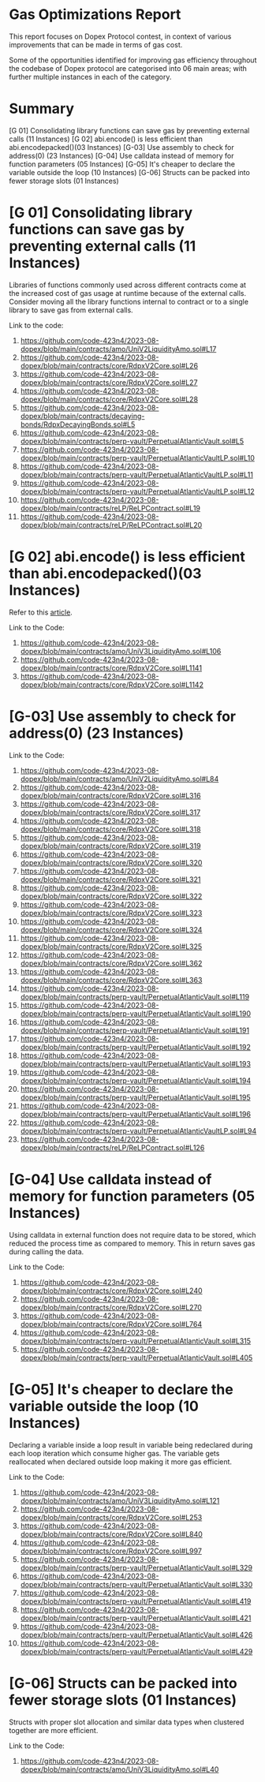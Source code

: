 # Gas Optimizations Report

This report focuses on Dopex Protocol contest, in context of various improvements that can be made in terms of gas cost.

Some of the opportunities identified for improving gas efficiency throughout the codebase of Dopex protocol are categorised into 06 main areas; with further multiple instances in each of the category.

# Summary
[G 01] Consolidating library functions can save gas by preventing external calls (11 Instances)
[G 02] abi.encode() is less efficient than abi.encodepacked()(03 Instances)
[G-03] Use assembly to check for address(0) (23 Instances)
[G-04] Use calldata instead of memory for function parameters (05 Instances)
[G-05] It's cheaper to declare the variable outside the loop (10 Instances)
[G-06] Structs can be packed into fewer storage slots (01 Instances)


# [G 01] Consolidating library functions can save gas by preventing external calls (11 Instances)
Libraries of functions commonly used across different contracts come at the increased cost of gas usage at runtime because of the external calls.
Consider moving all the library functions internal to contract or to a single library to save gas from external calls.

Link to the code:
1.	https://github.com/code-423n4/2023-08-dopex/blob/main/contracts/amo/UniV2LiquidityAmo.sol#L17
2.	https://github.com/code-423n4/2023-08-dopex/blob/main/contracts/core/RdpxV2Core.sol#L26
3.	https://github.com/code-423n4/2023-08-dopex/blob/main/contracts/core/RdpxV2Core.sol#L27
4.	https://github.com/code-423n4/2023-08-dopex/blob/main/contracts/core/RdpxV2Core.sol#L28
5.	https://github.com/code-423n4/2023-08-dopex/blob/main/contracts/decaying-bonds/RdpxDecayingBonds.sol#L5
6.	https://github.com/code-423n4/2023-08-dopex/blob/main/contracts/perp-vault/PerpetualAtlanticVault.sol#L5
7.	https://github.com/code-423n4/2023-08-dopex/blob/main/contracts/perp-vault/PerpetualAtlanticVaultLP.sol#L10
8.	https://github.com/code-423n4/2023-08-dopex/blob/main/contracts/perp-vault/PerpetualAtlanticVaultLP.sol#L11
9.	https://github.com/code-423n4/2023-08-dopex/blob/main/contracts/perp-vault/PerpetualAtlanticVaultLP.sol#L12
10.	https://github.com/code-423n4/2023-08-dopex/blob/main/contracts/reLP/ReLPContract.sol#L19
11.	https://github.com/code-423n4/2023-08-dopex/blob/main/contracts/reLP/ReLPContract.sol#L20


# [G 02] abi.encode() is less efficient than abi.encodepacked()(03 Instances)

Refer to this [article]( https://github.com/ConnorBlockchain/Solidity-Encode-Gas-Comparison).

Link to the Code:
1.	https://github.com/code-423n4/2023-08-dopex/blob/main/contracts/amo/UniV3LiquidityAmo.sol#L106
2.	https://github.com/code-423n4/2023-08-dopex/blob/main/contracts/core/RdpxV2Core.sol#L1141
3.	https://github.com/code-423n4/2023-08-dopex/blob/main/contracts/core/RdpxV2Core.sol#L1142



# [G-03] Use assembly to check for address(0) (23 Instances)
	
Link to the Code:
1.	https://github.com/code-423n4/2023-08-dopex/blob/main/contracts/amo/UniV2LiquidityAmo.sol#L84
2.	https://github.com/code-423n4/2023-08-dopex/blob/main/contracts/core/RdpxV2Core.sol#L316
3.	https://github.com/code-423n4/2023-08-dopex/blob/main/contracts/core/RdpxV2Core.sol#L317
4.	https://github.com/code-423n4/2023-08-dopex/blob/main/contracts/core/RdpxV2Core.sol#L318
5.	https://github.com/code-423n4/2023-08-dopex/blob/main/contracts/core/RdpxV2Core.sol#L319
6.	https://github.com/code-423n4/2023-08-dopex/blob/main/contracts/core/RdpxV2Core.sol#L320
7.	https://github.com/code-423n4/2023-08-dopex/blob/main/contracts/core/RdpxV2Core.sol#L321
8.	https://github.com/code-423n4/2023-08-dopex/blob/main/contracts/core/RdpxV2Core.sol#L322
9.	https://github.com/code-423n4/2023-08-dopex/blob/main/contracts/core/RdpxV2Core.sol#L323
10.	https://github.com/code-423n4/2023-08-dopex/blob/main/contracts/core/RdpxV2Core.sol#L324
11.	https://github.com/code-423n4/2023-08-dopex/blob/main/contracts/core/RdpxV2Core.sol#L325
12.	https://github.com/code-423n4/2023-08-dopex/blob/main/contracts/core/RdpxV2Core.sol#L362
13.	https://github.com/code-423n4/2023-08-dopex/blob/main/contracts/core/RdpxV2Core.sol#L363
14.	https://github.com/code-423n4/2023-08-dopex/blob/main/contracts/perp-vault/PerpetualAtlanticVault.sol#L119
15.	https://github.com/code-423n4/2023-08-dopex/blob/main/contracts/perp-vault/PerpetualAtlanticVault.sol#L190
16.	https://github.com/code-423n4/2023-08-dopex/blob/main/contracts/perp-vault/PerpetualAtlanticVault.sol#L191
17.	https://github.com/code-423n4/2023-08-dopex/blob/main/contracts/perp-vault/PerpetualAtlanticVault.sol#L192
18.	https://github.com/code-423n4/2023-08-dopex/blob/main/contracts/perp-vault/PerpetualAtlanticVault.sol#L193
19.	https://github.com/code-423n4/2023-08-dopex/blob/main/contracts/perp-vault/PerpetualAtlanticVault.sol#L194
20.	https://github.com/code-423n4/2023-08-dopex/blob/main/contracts/perp-vault/PerpetualAtlanticVault.sol#L195
21.	https://github.com/code-423n4/2023-08-dopex/blob/main/contracts/perp-vault/PerpetualAtlanticVault.sol#L196
22.	https://github.com/code-423n4/2023-08-dopex/blob/main/contracts/perp-vault/PerpetualAtlanticVaultLP.sol#L94
23.	https://github.com/code-423n4/2023-08-dopex/blob/main/contracts/reLP/ReLPContract.sol#L126


# [G-04] Use calldata instead of memory for function parameters (05 Instances)

Using calldata in external function does not require data to be stored, which reduced the process time as compared to memory. This in return saves gas during calling the data.

Link to the Code:
1.	https://github.com/code-423n4/2023-08-dopex/blob/main/contracts/core/RdpxV2Core.sol#L240
2.	https://github.com/code-423n4/2023-08-dopex/blob/main/contracts/core/RdpxV2Core.sol#L270
3.	https://github.com/code-423n4/2023-08-dopex/blob/main/contracts/core/RdpxV2Core.sol#L764
4.	https://github.com/code-423n4/2023-08-dopex/blob/main/contracts/perp-vault/PerpetualAtlanticVault.sol#L315
5.	https://github.com/code-423n4/2023-08-dopex/blob/main/contracts/perp-vault/PerpetualAtlanticVault.sol#L405


# [G-05] It's cheaper to declare the variable outside the loop (10 Instances)
Declaring a variable inside a loop result in variable being redeclared during each loop iteration which consume higher gas.
The variable gets reallocated when declared outside loop making it more gas efficient.

Link to the Code:
1.	https://github.com/code-423n4/2023-08-dopex/blob/main/contracts/amo/UniV3LiquidityAmo.sol#L121
2.	https://github.com/code-423n4/2023-08-dopex/blob/main/contracts/core/RdpxV2Core.sol#L253
3.	https://github.com/code-423n4/2023-08-dopex/blob/main/contracts/core/RdpxV2Core.sol#L840
4.	https://github.com/code-423n4/2023-08-dopex/blob/main/contracts/core/RdpxV2Core.sol#L997
5.	https://github.com/code-423n4/2023-08-dopex/blob/main/contracts/perp-vault/PerpetualAtlanticVault.sol#L329
6.	https://github.com/code-423n4/2023-08-dopex/blob/main/contracts/perp-vault/PerpetualAtlanticVault.sol#L330
7.	https://github.com/code-423n4/2023-08-dopex/blob/main/contracts/perp-vault/PerpetualAtlanticVault.sol#L419
8.	https://github.com/code-423n4/2023-08-dopex/blob/main/contracts/perp-vault/PerpetualAtlanticVault.sol#L421
9.	https://github.com/code-423n4/2023-08-dopex/blob/main/contracts/perp-vault/PerpetualAtlanticVault.sol#L426
10.	https://github.com/code-423n4/2023-08-dopex/blob/main/contracts/perp-vault/PerpetualAtlanticVault.sol#L429



# [G-06] Structs can be packed into fewer storage slots (01 Instances)

Structs with proper slot allocation and similar data types when clustered together are more efficient.
	
Link to the Code:
1.	https://github.com/code-423n4/2023-08-dopex/blob/main/contracts/amo/UniV3LiquidityAmo.sol#L40

